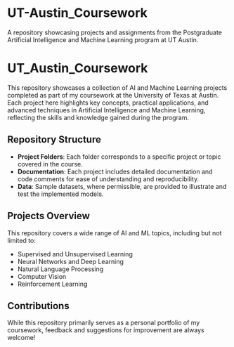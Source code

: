 # UT-Austin_Coursework
A repository showcasing projects and assignments from the Postgraduate Artificial Intelligence and Machine Learning program at UT Austin.

# UT_Austin_Coursework

This repository showcases a collection of AI and Machine Learning projects completed as part of my coursework at the University of Texas at Austin. Each project here highlights key concepts, practical applications, and advanced techniques in Artificial Intelligence and Machine Learning, reflecting the skills and knowledge gained during the program.

## Repository Structure

- **Project Folders**: Each folder corresponds to a specific project or topic covered in the course.
- **Documentation**: Each project includes detailed documentation and code comments for ease of understanding and reproducibility.
- **Data**: Sample datasets, where permissible, are provided to illustrate and test the implemented models.

## Projects Overview

This repository covers a wide range of AI and ML topics, including but not limited to:
- Supervised and Unsupervised Learning
- Neural Networks and Deep Learning
- Natural Language Processing
- Computer Vision
- Reinforcement Learning

## Contributions

While this repository primarily serves as a personal portfolio of my coursework, feedback and suggestions for improvement are always welcome!


